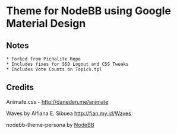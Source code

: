 Theme for NodeBB using Google Material Design
=========================

## Notes

    * Forked from Pichalite Repo
    * Includes fixes for SSO Logout and CSS Tweaks
    * Includes Vote Counts on Topics.tpl

## Credits

Animate.css - http://daneden.me/animate

Waves by Alfiana E. Sibuea http://fian.my.id/Waves 

nodebb-theme-persona by [NodeBB](https://github.com/nodebb/)
